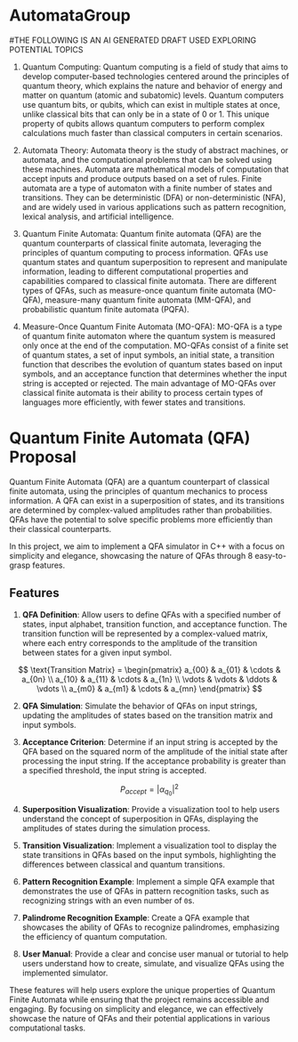 # AutomataGroup


#THE FOLLOWING IS AN AI GENERATED DRAFT USED EXPLORING POTENTIAL TOPICS

1. Quantum Computing:
Quantum computing is a field of study that aims to develop computer-based technologies centered around the principles of quantum theory, which explains the nature and behavior of energy and matter on quantum (atomic and subatomic) levels. Quantum computers use quantum bits, or qubits, which can exist in multiple states at once, unlike classical bits that can only be in a state of 0 or 1. This unique property of qubits allows quantum computers to perform complex calculations much faster than classical computers in certain scenarios.

2. Automata Theory:
Automata theory is the study of abstract machines, or automata, and the computational problems that can be solved using these machines. Automata are mathematical models of computation that accept inputs and produce outputs based on a set of rules. Finite automata are a type of automaton with a finite number of states and transitions. They can be deterministic (DFA) or non-deterministic (NFA), and are widely used in various applications such as pattern recognition, lexical analysis, and artificial intelligence.

3. Quantum Finite Automata:
Quantum finite automata (QFA) are the quantum counterparts of classical finite automata, leveraging the principles of quantum computing to process information. QFAs use quantum states and quantum superposition to represent and manipulate information, leading to different computational properties and capabilities compared to classical finite automata. There are different types of QFAs, such as measure-once quantum finite automata (MO-QFA), measure-many quantum finite automata (MM-QFA), and probabilistic quantum finite automata (PQFA).

4. Measure-Once Quantum Finite Automata (MO-QFA):
MO-QFA is a type of quantum finite automaton where the quantum system is measured only once at the end of the computation. MO-QFAs consist of a finite set of quantum states, a set of input symbols, an initial state, a transition function that describes the evolution of quantum states based on input symbols, and an acceptance function that determines whether the input string is accepted or rejected. The main advantage of MO-QFAs over classical finite automata is their ability to process certain types of languages more efficiently, with fewer states and transitions.

# Quantum Finite Automata (QFA) Proposal

Quantum Finite Automata (QFA) are a quantum counterpart of classical finite automata, using the principles of quantum mechanics to process information. A QFA can exist in a superposition of states, and its transitions are determined by complex-valued amplitudes rather than probabilities. QFAs have the potential to solve specific problems more efficiently than their classical counterparts.

In this project, we aim to implement a QFA simulator in C++ with a focus on simplicity and elegance, showcasing the nature of QFAs through 8 easy-to-grasp features.

## Features

1. **QFA Definition**: Allow users to define QFAs with a specified number of states, input alphabet, transition function, and acceptance function. The transition function will be represented by a complex-valued matrix, where each entry corresponds to the amplitude of the transition between states for a given input symbol.

$$
\text{Transition Matrix} = 
\begin{pmatrix}
a_{00} & a_{01} & \cdots & a_{0n} \\
a_{10} & a_{11} & \cdots & a_{1n} \\
\vdots & \vdots & \ddots & \vdots \\
a_{m0} & a_{m1} & \cdots & a_{mn}
\end{pmatrix}
$$

2. **QFA Simulation**: Simulate the behavior of QFAs on input strings, updating the amplitudes of states based on the transition matrix and input symbols.

3. **Acceptance Criterion**: Determine if an input string is accepted by the QFA based on the squared norm of the amplitude of the initial state after processing the input string. If the acceptance probability is greater than a specified threshold, the input string is accepted.

$$
P_{accept} = |\alpha_{q_0}|^2
$$

4. **Superposition Visualization**: Provide a visualization tool to help users understand the concept of superposition in QFAs, displaying the amplitudes of states during the simulation process.

5. **Transition Visualization**: Implement a visualization tool to display the state transitions in QFAs based on the input symbols, highlighting the differences between classical and quantum transitions.

6. **Pattern Recognition Example**: Implement a simple QFA example that demonstrates the use of QFAs in pattern recognition tasks, such as recognizing strings with an even number of `0`s.

7. **Palindrome Recognition Example**: Create a QFA example that showcases the ability of QFAs to recognize palindromes, emphasizing the efficiency of quantum computation.

8. **User Manual**: Provide a clear and concise user manual or tutorial to help users understand how to create, simulate, and visualize QFAs using the implemented simulator.

These features will help users explore the unique properties of Quantum Finite Automata while ensuring that the project remains accessible and engaging. By focusing on simplicity and elegance, we can effectively showcase the nature of QFAs and their potential applications in various computational tasks.



